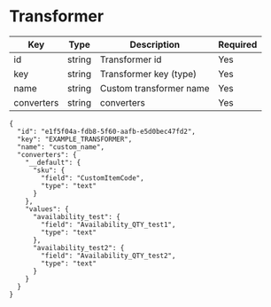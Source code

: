 # Transformer


| Key           | Type |Description  | Required |
|---------------|------|--------------|----------|
| id       | string      |  Transformer id            | Yes      |
| key     |  string   |   Transformer key (type)   | Yes      |
| name     |  string   |  Custom transformer name   | Yes      |
| converters    |  string  |        converters       | Yes      |



```
{
  "id": "e1f5f04a-fdb8-5f60-aafb-e5d0bec47fd2",
  "key": "EXAMPLE_TRANSFORMER",
  "name": "custom_name",
  "converters": {
    "__default": {
      "sku": {
        "field": "CustomItemCode",
        "type": "text"
      }
    },
    "values": {
      "availability_test": {
        "field": "Availability_QTY_test1",
        "type": "text"
      },
      "availability_test2": {
        "field": "Availability_QTY_test2",
        "type": "text"
      }
    }
  }
}
```
